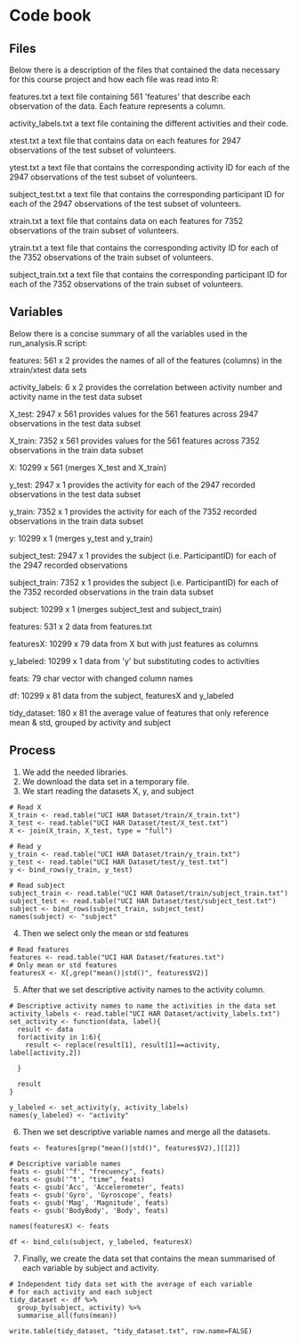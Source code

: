 # Code book

## Files

Below there  is a description of the files that contained the data necessary for this course project and how each file was read into R:

features.txt
a text file containing 561 'features' that describe each observation of the data. Each feature represents a column.

activity_labels.txt
a text file containing the different activities and their code.

xtest.txt
a text file that contains data on each features for 2947 observations of the test subset of volunteers.

ytest.txt
a text file that contains the corresponding activity ID for each of the 2947 observations of the test subset of volunteers.

subject_test.txt
a text file that contains the corresponding participant ID for each of the 2947 observations of the test subset of volunteers.

xtrain.txt
a text file that contains data on each features for 7352 observations of the train subset of volunteers.

ytrain.txt
a text file that contains the corresponding activity ID for each of the 7352 observations of the train subset of volunteers.

subject_train.txt
a text file that contains the corresponding participant ID for each of the 7352 observations of the train subset of volunteers.

## Variables

Below there is a concise summary of all the variables used in the run_analysis.R script:

features: 561 x 2 provides the names of all of the features (columns) in the xtrain/xtest data sets

activity_labels: 6 x 2 provides the correlation between activity number and activity name in the test data subset

X_test: 2947 x 561 provides values for the 561 features across 2947 observations in the test data subset

X_train: 7352 x 561 provides values for the 561 features across 7352 observations in the train data subset

X: 10299 x 561 (merges X_test and X_train)

y_test: 2947 x 1 provides the activity for each of the 2947 recorded observations in the test data subset

y_train: 7352 x 1 provides the activity for each of the 7352 recorded observations in the train data subset

y: 10299 x 1 (merges y_test and y_train)

subject_test: 2947 x 1 provides the subject (i.e. ParticipantID) for each of the 2947 recorded observations

subject_train: 7352 x 1 provides the subject (i.e. ParticipantID) for each of the 7352 recorded observations in the train data subset

subject: 10299 x 1 (merges subject_test and subject_train)

features: 531 x 2 data from features.txt

featuresX: 10299 x 79 data from X but with just features as columns

y_labeled: 10299 x 1 data from 'y' but substituting codes to activities

feats: 79 char vector with changed column names

df: 10299 x 81 data from the subject, featuresX and y_labeled

tidy_dataset: 180 x 81 the average value of features that only reference mean & std, grouped by activity and subject

## Process

1. We add the needed libraries.
2. We download the data set in a temporary file.
3. We start reading the datasets X, y, and subject

```
# Read X
X_train <- read.table("UCI HAR Dataset/train/X_train.txt")
X_test <- read.table("UCI HAR Dataset/test/X_test.txt")
X <- join(X_train, X_test, type = "full")

# Read y
y_train <- read.table("UCI HAR Dataset/train/y_train.txt")
y_test <- read.table("UCI HAR Dataset/test/y_test.txt")
y <- bind_rows(y_train, y_test)

# Read subject
subject_train <- read.table("UCI HAR Dataset/train/subject_train.txt")
subject_test <- read.table("UCI HAR Dataset/test/subject_test.txt")
subject <- bind_rows(subject_train, subject_test)
names(subject) <- "subject"
```

4. Then we select only the mean or std features

```
# Read features
features <- read.table("UCI HAR Dataset/features.txt")
# Only mean or std features
featuresX <- X[,grep("mean()|std()", features$V2)]
```

5. After that we set descriptive activity names to the activity column.

```
# Descriptive activity names to name the activities in the data set
activity_labels <- read.table("UCI HAR Dataset/activity_labels.txt")
set_activity <- function(data, label){
  result <- data
  for(activity in 1:6){
    result <- replace(result[1], result[1]==activity, label[activity,2])
    
  }
  
  result
}

y_labeled <- set_activity(y, activity_labels)
names(y_labeled) <- "activity"
```

6. Then we set descriptive variable names and merge all the datasets.

```
feats <- features[grep("mean()|std()", features$V2),][[2]]

# Descriptive variable names
feats <- gsub('^f', "frecuency", feats)
feats <- gsub('^t', "time", feats)
feats <- gsub('Acc', 'Accelerometer', feats)
feats <- gsub('Gyro', 'Gyroscope', feats)
feats <- gsub('Mag', 'Magnitude', feats)
feats <- gsub('BodyBody', 'Body', feats)

names(featuresX) <- feats

df <- bind_cols(subject, y_labeled, featuresX)

```

7. Finally, we create the data set that contains the mean summarised of each variable by subject and activity.

```
# Independent tidy data set with the average of each variable 
# for each activity and each subject
tidy_dataset <- df %>%
  group_by(subject, activity) %>%
  summarise_all(funs(mean))

write.table(tidy_dataset, "tidy_dataset.txt", row.name=FALSE)

```

